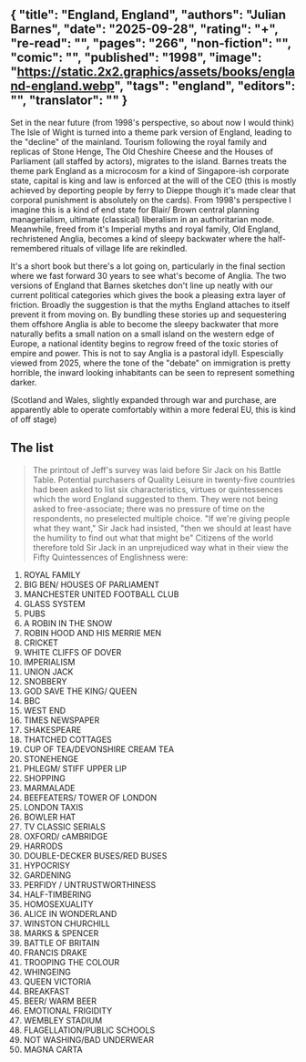 {
 "title": "England, England",
 "authors": "Julian Barnes",
 "date": "2025-09-28",
 "rating": "+",
 "re-read": "",
 "pages": "266",
 "non-fiction": "",
 "comic": "",
 "published": "1998",
 "image": "https://static.2x2.graphics/assets/books/england-england.webp",
 "tags": "england",
 "editors": "",
 "translator": ""
}
---

Set in the near future (from 1998's perspective, so about now I would think) The Isle of Wight is turned into a theme park version of England, leading to the "decline" of the mainland. Tourism following the royal family and replicas of Stone Henge, The Old Cheshire Cheese and the Houses of Parliament (all staffed by actors), migrates to the island. Barnes treats the theme park England as a microcosm for a kind of Singapore-ish corporate state, capital is king and law is enforced at the will of the CEO (this is mostly achieved by deporting people by ferry to Dieppe though it's made clear that corporal punishment is absolutely on the cards). From 1998's perspective I imagine this is a kind of end state for Blair/ Brown central planning managerialism, ultimate (classical) liberalism in an authoritarian mode. Meanwhile, freed from it's Imperial myths and royal family, Old England, rechristened Anglia, becomes a kind of sleepy backwater where the half-remembered rituals of village life are rekindled.

It's a short book but there's a lot going on, particularly in the final section where we fast forward 30 years to see what's become of Anglia. The two versions of England that Barnes sketches don't line up neatly with our current political categories which gives the book a pleasing extra layer of friction. Broadly the suggestion is that the myths England attaches to itself prevent it from moving on. By bundling these stories up and sequestering them offshore Anglia is able to become the sleepy backwater that more naturally befits a small nation on a small island on the western edge of Europe, a national identity begins to regrow freed of the toxic stories of empire and power. This is not to say Anglia is a pastoral idyll. Espescially viewed from 2025, where the tone of the "debate" on immigration is pretty horrible, the inward looking inhabitants can be seen to represent something darker.

(Scotland and Wales, slightly expanded through war and purchase, are apparently able to operate comfortably within a more federal EU, this is kind of off stage)

## The list
> The printout of Jeff's survey was laid before Sir Jack on his Battle Table. Potential purchasers of Quality Leisure in twenty-five countries had been asked to list six characteristics, virtues or quintessences which the word England suggested to them. They were not being asked to free-associate; there was no pressure of time on the respondents, no preselected multiple choice. "If we're giving people what they want," Sir Jack had insisted, "then we should at least have the humility to find out what that might be" Citizens of the world therefore told Sir Jack in an unprejudiced way what in their view the Fifty Quintessences of Englishness were:
1. ROYAL FAMILY
2. BIG BEN/ HOUSES OF PARLIAMENT
3. MANCHESTER UNITED FOOTBALL CLUB
4. GLASS SYSTEM
5. PUBS
6. A ROBIN IN THE SNOW
7. ROBIN HOOD AND HIS MERRIE MEN
8. CRICKET
9. WHITE CLIFFS OF DOVER
10. IMPERIALISM
11. UNION JACK
12. SNOBBERY
13. GOD SAVE THE KING/ QUEEN
14. BBC
15. WEST END
16. TIMES NEWSPAPER
17. SHAKESPEARE
18. THATCHED COTTAGES
19. CUP OF TEA/DEVONSHIRE CREAM TEA
20. STONEHENGE
21. PHLEGM/ STIFF UPPER LIP
22. SHOPPING
23. MARMALADE
24. BEEFEATERS/ TOWER OF LONDON
25. LONDON TAXIS
26. BOWLER HAT
27. TV CLASSIC SERIALS
28. OXFORD/ cAMBRIDGE
29. HARRODS
30. DOUBLE-DECKER BUSES/RED BUSES
31. HYPOCRISY
32. GARDENING
33. PERFIDY / UNTRUSTWORTHINESS
34. HALF-TIMBERING
35. HOMOSEXUALITY
36. ALICE IN WONDERLAND
37. WINSTON CHURCHILL
38. MARKS & SPENCER
39. BATTLE OF BRITAIN
40. FRANCIS DRAKE
41. TROOPING THE COLOUR
42. WHINGEING
43. QUEEN VICTORIA
44. BREAKFAST
45. BEER/ WARM BEER
46. EMOTIONAL FRIGIDITY
47. WEMBLEY STADIUM
48. FLAGELLATION/PUBLIC SCHOOLS
49. NOT WASHING/BAD UNDERWEAR
50. MAGNA CARTA
